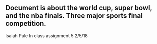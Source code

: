 ## Document is about the world cup, super bowl, and the nba finals. Three major sports final competition. 
Isaiah Pule
In class assignment 5
2/5/18
